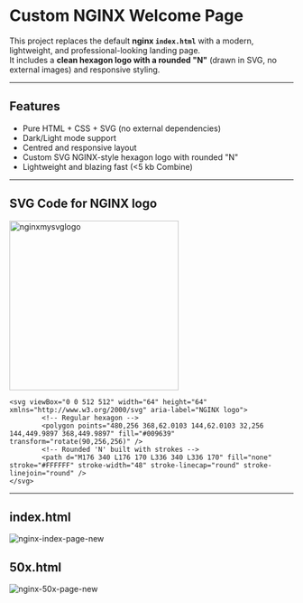 # Custom NGINX Welcome Page

This project replaces the default **nginx `index.html`** with a modern, lightweight, and professional-looking landing page.  
It includes a **clean hexagon logo with a rounded "N"** (drawn in SVG, no external images) and responsive styling.

---

## Features
- Pure HTML + CSS + SVG (no external dependencies)
- Dark/Light mode support
- Centred and responsive layout
- Custom SVG NGINX-style hexagon logo with rounded "N"
- Lightweight and blazing fast (<5 kb Combine)

---

## SVG Code for NGINX logo

<img width="300" height="300" alt="nginxmysvglogo" src="https://github.com/user-attachments/assets/fe6a23d5-66ba-4475-abea-77bc3e418637" />

```
<svg viewBox="0 0 512 512" width="64" height="64" xmlns="http://www.w3.org/2000/svg" aria-label="NGINX logo">
        <!-- Regular hexagon -->
        <polygon points="480,256 368,62.0103 144,62.0103 32,256 144,449.9897 368,449.9897" fill="#009639" transform="rotate(90,256,256)" />
        <!-- Rounded 'N' built with strokes -->
        <path d="M176 340 L176 170 L336 340 L336 170" fill="none" stroke="#FFFFFF" stroke-width="48" stroke-linecap="round" stroke-linejoin="round" />
</svg>
```

---

## index.html
<img alt="nginx-index-page-new" src="https://github.com/user-attachments/assets/9957512e-ee7f-478c-9179-3b5066818a9e" />

## 50x.html
<img alt="nginx-50x-page-new" src="https://github.com/user-attachments/assets/b79cb781-5b7c-40c3-b9f2-2b973f240390" />
